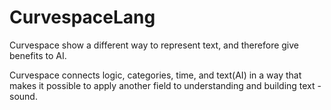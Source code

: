 # CurvespaceLang
Curvespace show a different way to represent text, and therefore give benefits to AI.

Curvespace connects logic, categories, time, and text(AI) in a way that makes it possible to apply another field to understanding and building text - sound.
